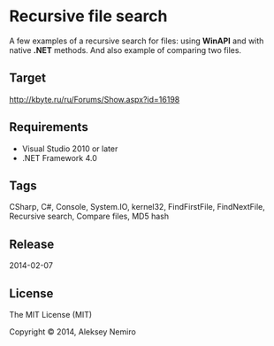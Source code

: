 ﻿# Recursive file search

A few examples of a recursive search for files: using **WinAPI** and with native **.NET** methods. 
And also example of comparing two files.

## Target

http://kbyte.ru/ru/Forums/Show.aspx?id=16198

## Requirements

* Visual Studio 2010 or later
* .NET Framework 4.0

## Tags

CSharp, C#, Console, System.IO, kernel32, FindFirstFile, FindNextFile, Recursive search, Compare files, MD5 hash

## Release

2014-02-07

## License

The MIT License (MIT)

Copyright © 2014, Aleksey Nemiro